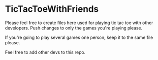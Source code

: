# TicTacToeWithFriends
Please feel free to create files here used for playing tic tac toe with other developers. Push changes to only the games you're playing please.

If you're going to play several games one person, keep it to the same file please.

Feel free to add other devs to this repo.
